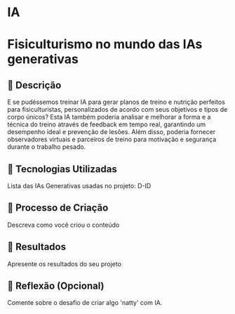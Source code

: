 # IA

# Fisiculturismo no mundo das IAs generativas

## 📒 Descrição
E se pudéssemos treinar IA para gerar planos de treino e nutrição perfeitos para fisiculturistas, personalizados de acordo com seus objetivos e tipos de corpo únicos? Esta IA também poderia analisar e melhorar a forma e a técnica do treino através de feedback em tempo real, garantindo um desempenho ideal e prevenção de lesões. Além disso, poderia fornecer observadores virtuais e parceiros de treino para motivação e segurança durante o trabalho pesado.

## 🤖 Tecnologias Utilizadas
Lista das IAs Generativas usadas no projeto:
D-ID


## 🧐 Processo de Criação
Descreva como você criou o conteúdo

## 🚀 Resultados
Apresente os resultados do seu projeto

## 💭 Reflexão (Opcional)
Comente sobre o desafio de criar algo 'natty' com IA.
